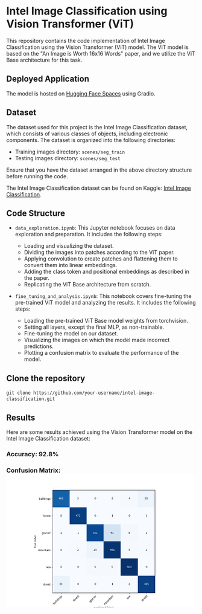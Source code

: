 # Intel Image Classification using Vision Transformer (ViT)

This repository contains the code implementation of Intel Image Classification using the Vision Transformer (ViT) model. The ViT model is based on the "An Image is Worth 16x16 Words" paper, and we utilize the ViT Base architecture for this task.

## Deployed Application

The model is hosted on [Hugging Face Spaces](https://huggingface.co/spaces/ammar2k/scene_recognition) using Gradio.

## Dataset

The dataset used for this project is the Intel Image Classification dataset, which consists of various classes of objects, including electronic components. The dataset is organized into the following directories:

- Training images directory: `scenes/seg_train`
- Testing images directory: `scenes/seg_test`

Ensure that you have the dataset arranged in the above directory structure before running the code.

The Intel Image Classification dataset can be found on Kaggle: [Intel Image Classification](https://www.kaggle.com/puneet6060/intel-image-classification).


## Code Structure

- `data_exploration.ipynb`: This Jupyter notebook focuses on data exploration and preparation. It includes the following steps:
  - Loading and visualizing the dataset.
  - Dividing the images into patches according to the ViT paper.
  - Applying convolution to create patches and flattening them to convert them into linear embeddings.
  - Adding the class token and positional embeddings as described in the paper.
  - Replicating the ViT Base architecture from scratch.

- `fine_tuning_and_analysis.ipynb`: This notebook covers fine-tuning the pre-trained ViT model and analyzing the results. It includes the following steps:
  - Loading the pre-trained ViT Base model weights from torchvision.
  - Setting all layers, except the final MLP, as non-trainable.
  - Fine-tuning the model on our dataset.
  - Visualizing the images on which the model made incorrect predictions.
  - Plotting a confusion matrix to evaluate the performance of the model.

## Clone the repository

```shell
git clone https://github.com/your-username/intel-image-classification.git
```

## Results
Here are some results achieved using the Vision Transformer model on the Intel Image Classification dataset:
### Accuracy: 92.8%
### Confusion Matrix: ![Confusion Matrix](confusion_matrix.png)
